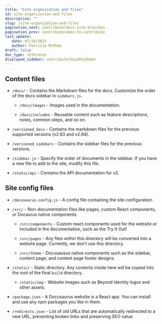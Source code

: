 ```yaml
---
title: "Site organization and files"
id: site-organization-and-files
description: ""
slug: /site-organization-and-files
pagination_next: contribute/docs-site-branches
pagination_prev: contribute/when-to-contribute
last_update: 
   date: 07/18/2023
   author: Patricia McPhee
draft: false
doc_type: reference
displayed_sidebar: contributorGuideSidebar
---
```




## Content files

- `/docs/` - Contains the Markdown files for the docs. Customize the order of the docs sidebar in `sidebars.js`.

  - `/docs/images` - Images used in the documentation.

  - `/docs/includes` - Reusable content such as feature descriptions, notes, common steps, and so on.

- `/versioned_docs` - Contains the markdown files for the previous supported versions (v2.83 and v2.84).

- `/versioned_sidebars` - Contains the sidebar files for the previous versions.

- `/sidebar.js` - Specify the order of documents in the sidebar. If you have a new file to add to the site, modify this file.

- `/static/api` - Contains the API documentation for v2.

## Site config files

- `/docusaurus.config.js` - A config file containing the site configuration.

- `/src/` - Non-documentation files like pages, custom React components, or
Docaurus native components.

   - `/src/components` - Custom react components used for the website or included in the documentation, such as the Try It Out!

   - `/src/pages` - Any files within this directory will be converted into a website page. Currently, we don't use this directory.

   - `/src/theme` - Docusausus native components such as the sidebar, content page, and content page footer designs.

- `/static/` - Static directory. Any contents inside here will be copied into the root of the final `build` directory.

   - `/static/img` - Website images such as Beyond Identity logos and other assets.

- `/package.json` - A Docusaurus website is a React app. You can install and use any npm packages you like in them.

- `/redirects.json` - List of old URLs that are automatically redirected to a new URL, preventing broken links and preserving SEO value.